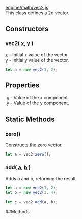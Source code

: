 [engine/math/vec2.js](https://github.com/mjneil/CruftEngine/blob/master/engine/math/vec2.js)		
This class defines a 2d vector.		


## Constructors

### vec2( [x](/primitives.md#Number), [y](/primitives.md#Number) )
[x](/primitives.md#Number) - Initial x value of the vector.		
[y](/primitives.md#Number) - Initial y value of the vector.	

```javascript
let a = new vec2(1, 2);
```



## Properties
.[x](/primitives.md#Number) - Value of the x component.		
.[y](/primitives.md#Number) - Value of the y component.



## Static Methods

### zero()
Constructs the zero vector.

```javascript
let a = vec2.zero();
```

### add( [a](/engine/math/vec2.md), [b](/engine/math/vec2.md) )
Adds a and b, returning the result.

```javascript
let a = new vec2(1, 2);
let b = new vec2(3, 4);

let c = vec2.add(a, b);
```



##Methods

